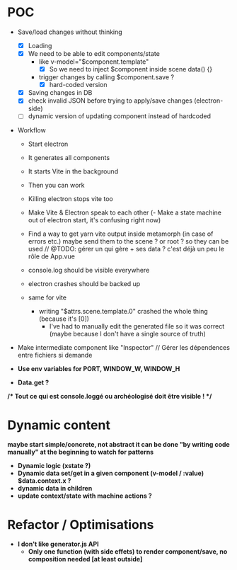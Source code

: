# POC

- Save/load changes without thinking
  - [x] Loading
  - [x] We need to be able to edit components/state
    - like v-model="$component.template"
      - [x] So we need to inject $component inside scene data() {}
    - trigger changes by calling $component.save ?
      - [x] hard-coded version
  - [x] Saving changes in DB
  - [x] check invalid JSON before trying to apply/save changes (electron-side)
  - [ ] dynamic version of updating component instead of hardcoded

- Workflow
  - Start electron
  - It generates all components
  - It starts Vite in the background
  - Then you can work
  - Killing electron stops vite too
  - Make Vite & Electron speak to each other
  (- Make a state machine out of electron start, it's confusing right now)

  - Find a way to get yarn vite output inside metamorph (in case of errors etc.)
    maybe send them to the scene ? or root ? so they can be used
    // @TODO: gérer un <Root> qui gère <Scene> + ses data ? c'est déjà un peu le rôle de App.vue
  - console.log should be visible everywhere
  - electron crashes should be backed up
  - same for vite
    - writing "$attrs.scene.template.0" crashed the whole thing (because it's [0])
      - I've had to manually edit the generated file so it was correct
      (maybe because I don't have a single source of truth)

- Make intermediate component like "Inspector"
  // Gérer les dépendences entre fichiers si <A> demande <B>

- Use env variables for PORT, WINDOW_W, WINDOW_H
- Data.get ?

/* Tout ce qui est console.loggé ou archéologisé doit être visible ! */

# Dynamic content

maybe start simple/concrete, not abstract
it can be done "by writing code manually" at the beginning to watch for patterns

- Dynamic logic (xstate ?)
- Dynamic data set/get in a given component
  (v-model / :value)
  $data.context.x ?
- dynamic data in children
- update context/state with machine actions ?

# Refactor / Optimisations

- I don't like generator.js API
  - Only one function (with side effets) to render component/save, no composition needed [at least outside]
